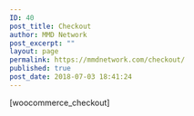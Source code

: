 ```yaml
---
ID: 40
post_title: Checkout
author: MMD Network
post_excerpt: ""
layout: page
permalink: https://mmdnetwork.com/checkout/
published: true
post_date: 2018-07-03 18:41:24
---
```

[woocommerce_checkout]
